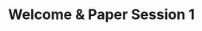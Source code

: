 ---
slug: paper-session-1
type: event
event_type: Paper Session
title: Welcome & Paper Session 1
venue: Vogelfrei
date_time: Wednesday, April 19th, 09:45
schedule:
    -   time: t09:45
        item: Welcome
    -   time: t10:00
        item: $sardine-a-modular-python-live-coding-environment
    -   time: t10:20
        item: $strudel-live-coding-patterns-on-the-web
    -   time: t10:40
        item: $ziva-easy-live-coding-with-supercollider
    -   time: t11:00
        item: Questions
---